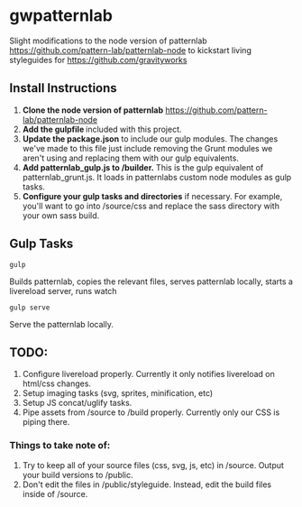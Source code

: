 # gwpatternlab
Slight modifications to the node version of patternlab https://github.com/pattern-lab/patternlab-node to kickstart living styleguides for https://github.com/gravityworks

## Install Instructions
1. <strong>Clone the node version of patternlab</strong> https://github.com/pattern-lab/patternlab-node
2. <strong>Add the gulpfile </strong>included with this project.
3. <strong>Update the package.json</strong> to include our gulp modules. The changes we've made to this file just include removing the Grunt modules we aren't using and replacing them with our gulp equivalents.
4. <strong>Add patternlab_gulp.js to /builder.</strong> This is the gulp equivalent of patternlab_grunt.js. It loads in patternlabs custom node modules as gulp tasks.
5. <strong>Configure your gulp tasks and directories</strong> if necessary. For example, you'll want to go into /source/css and replace the sass directory with your own sass build.

## Gulp Tasks
```
gulp
```
Builds patternlab, copies the relevant files, serves patternlab locally, starts a livereload server, runs watch

```
gulp serve
```
Serve the patternlab locally.

## TODO:
1. Configure livereload properly. Currently it only notifies livereload on html/css changes.
2. Setup imaging tasks (svg, sprites, minification, etc)
3. Setup JS concat/uglify tasks.
4. Pipe assets from /source to /build properly. Currently only our CSS is piping there.

### Things to take note of:
1. Try to keep all of your source files (css, svg, js, etc) in /source. Output your build versions to /public.
2. Don't edit the files in /public/styleguide. Instead, edit the build files inside of /source.
